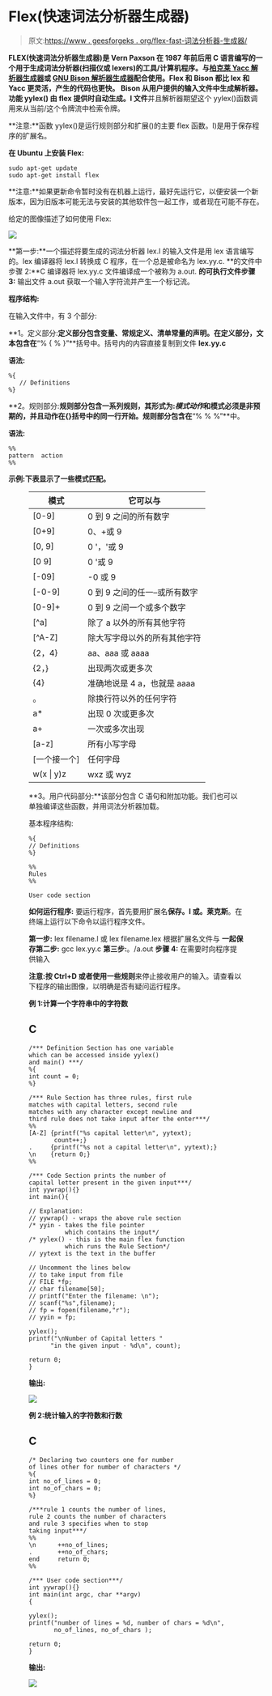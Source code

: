 # Flex(快速词法分析器生成器)

> 原文:[https://www . geesforgeks . org/flex-fast-词法分析器-生成器/](https://www.geeksforgeeks.org/flex-fast-lexical-analyzer-generator/)

**FLEX(快速词法分析器生成器)**是 Vern Paxson 在 1987 年前后用 C 语言编写的一个用于生成词法分析器(扫描仪或 lexers)的工具/计算机程序。与[柏克莱 Yacc 解析器生成器](https://en.wikipedia.org/wiki/Berkeley_Yacc)或 [GNU Bison 解析器生成器](https://en.wikipedia.org/wiki/GNU_bison)配合使用。Flex 和 Bison 都比 lex 和 Yacc 更灵活，产生的代码也更快。
Bison 从用户提供的输入文件中生成解析器。功能 **yylex()** 由 flex 提供**时自动生成。l 文件**并且解析器期望这个 yylex()函数调用来从当前/这个令牌流中检索令牌。

**注意:**函数 yylex()是运行规则部分和扩展()的主要 flex 函数。l)是用于保存程序的扩展名。

**在 Ubuntu 上安装 Flex:**

```
sudo apt-get update
sudo apt-get install flex
```

**注意:**如果更新命令暂时没有在机器上运行，最好先运行它，以便安装一个新版本，因为旧版本可能无法与安装的其他软件包一起工作，或者现在可能不存在。

给定的图像描述了如何使用 Flex:

![](img/bbda078793a60ce8a9212acd5d2d08c8.png)

**第一步:**一个描述将要生成的词法分析器 lex.l 的输入文件是用 lex 语言编写的。lex 编译器将 lex.l 转换成 C 程序，在一个总是被命名为 lex.yy.c.
**的文件中步骤 2:**C 编译器将 lex.yy.c 文件编译成一个被称为 a.out.
**的可执行文件步骤 3:** 输出文件 a.out 获取一个输入字符流并产生一个标记流。

**程序结构:**

在输入文件中，有 3 个部分:

**1。定义部分:**定义部分包含变量、常规定义、清单常量的声明。在定义部分，文本包含在**“% { % }”**括号中。括号内的内容直接复制到文件 **lex.yy.c**

**语法:**

```
%{
   // Definitions
%}
```

**2。规则部分:**规则部分包含一系列规则，其形式为:*模式动作*和模式必须是非预期的，并且动作在{}括号中的同一行开始。规则部分包含在**“% % %”**中。

**语法:**

```
%%
pattern  action
%%
```

**示例:下表显示了一些模式匹配。**

<figure class="table">

| 模式 | 它可以与 |
| --- | --- |
| [0-9] | 0 到 9 之间的所有数字 |
| [0+9] | 0、+或 9 |
| [0, 9] | 0 '，'或 9 |
| [0 9] | 0 '或 9 |
| [-09] | -0 或 9 |
| [-0-9] | 0 到 9 之间的任一–或所有数字 |
| [0-9]+ | 0 到 9 之间一个或多个数字 |
| [^a] | 除了 a 以外的所有其他字符 |
| [^A-Z] | 除大写字母以外的所有其他字符 |
| {2，4} | aa、aaa 或 aaaa |
| {2，} | 出现两次或更多次 |
| {4} | 准确地说是 4 a，也就是 aaaa |
| 。 | 除换行符以外的任何字符 |
| a* | 出现 0 次或更多次 |
| a+ | 一次或多次出现 |
| [a-z] | 所有小写字母 |
| [一个接一个] | 任何字母 |
| w(x &#124; y)z | wxz 或 wyz |

**3。用户代码部分:**该部分包含 C 语句和附加功能。我们也可以单独编译这些函数，并用词法分析器加载。

基本程序结构:

```
%{
// Definitions
%}

%%
Rules
%%

User code section
```

**如何运行程序:**
要运行程序，首先要用扩展名**保存。l 或。莱克斯**。在终端上运行以下命令以运行程序文件。

**第一步:** lex filename.l 或 lex filename.lex 根据扩展名文件与
**一起保存第二步:** gcc lex.yy.c
**第三步:**。/a.out
**步骤 4:** 在需要时向程序提供输入

**注意:**按 **Ctrl+D** 或者使用一些**规则**来停止接收用户的输入。请查看以下程序的输出图像，以明确是否有疑问运行程序。

**例 1:计算一个字符串中的字符数**

## C

```
/*** Definition Section has one variable
which can be accessed inside yylex() 
and main() ***/
%{
int count = 0;
%}

/*** Rule Section has three rules, first rule 
matches with capital letters, second rule
matches with any character except newline and 
third rule does not take input after the enter***/
%%
[A-Z] {printf("%s capital letter\n", yytext);
       count++;}
.     {printf("%s not a capital letter\n", yytext);}
\n    {return 0;}
%%

/*** Code Section prints the number of
capital letter present in the given input***/
int yywrap(){}
int main(){

// Explanation:
// yywrap() - wraps the above rule section
/* yyin - takes the file pointer 
          which contains the input*/
/* yylex() - this is the main flex function
          which runs the Rule Section*/
// yytext is the text in the buffer

// Uncomment the lines below 
// to take input from file
// FILE *fp;
// char filename[50];
// printf("Enter the filename: \n");
// scanf("%s",filename);
// fp = fopen(filename,"r");
// yyin = fp;

yylex();
printf("\nNumber of Capital letters " 
      "in the given input - %d\n", count);

return 0;
}
```

**输出:**

![](img/63582a63e2a871394d962ea096001fb0.png)

**例 2:统计输入的字符数和行数**

## C

```
/* Declaring two counters one for number 
of lines other for number of characters */
%{
int no_of_lines = 0;
int no_of_chars = 0;
%}

/***rule 1 counts the number of lines, 
rule 2 counts the number of characters 
and rule 3 specifies when to stop 
taking input***/
%%
\n      ++no_of_lines;
.       ++no_of_chars;
end     return 0;
%%

/*** User code section***/
int yywrap(){}
int main(int argc, char **argv)
{

yylex();
printf("number of lines = %d, number of chars = %d\n",
       no_of_lines, no_of_chars );

return 0;
}
```

**输出:**

![](img/ad83119e37de7c7b1a8be3e445d9d3ec.png)

</figure>